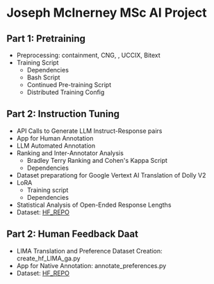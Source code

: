# Joseph McInerney MSc AI Project

## Part 1: Pretraining
- Preprocessing: containment, CNG, , UCCIX, Bitext 
- Training Script
    - Dependencies
    - Bash Script
    - Continued Pre-training Script
    - Distributed Training Config

## Part 2: Instruction Tuning
- API Calls to Generate LLM Instruct-Response pairs
- App for Human Annotation
- LLM Automated Annotation
- Ranking and Inter-Annotator Analysis
    - Bradley Terry Ranking and Cohen's Kappa Script
    - Dependencies
- Dataset preparationg for Google Vertext AI Translation of Dolly V2
- LoRA
    - Training script
    - Dependencies
- Statistical Analysis of Open-Ended Response Lengths
- Dataset: [HF_REPO](https://huggingface.co/datasets/jmcinern/Instruction_Ga_En_for_LoRA)

## Part 2: Human Feedback Daat
- LIMA Translation and Preference Dataset Creation: create_hf_LIMA_ga.py
- App for Native Annotation: annotate_preferences.py
- Dataset: [HF_REPO](https://huggingface.co/datasets/jmcinern/LIMA_ga/)
